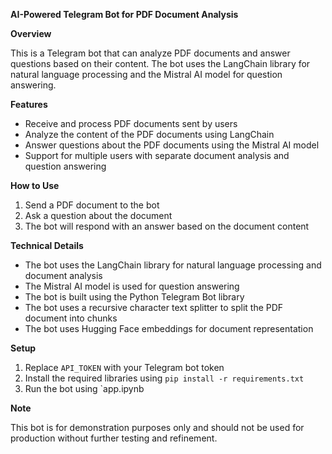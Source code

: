 **AI-Powered Telegram Bot for PDF Document Analysis**

**Overview**

This is a Telegram bot that can analyze PDF documents and answer questions based on their content. The bot uses the LangChain library for natural language processing and the Mistral AI model for question answering.

**Features**

* Receive and process PDF documents sent by users
* Analyze the content of the PDF documents using LangChain
* Answer questions about the PDF documents using the Mistral AI model
* Support for multiple users with separate document analysis and question answering

**How to Use**

1. Send a PDF document to the bot
2. Ask a question about the document
3. The bot will respond with an answer based on the document content

**Technical Details**

* The bot uses the LangChain library for natural language processing and document analysis
* The Mistral AI model is used for question answering
* The bot is built using the Python Telegram Bot library
* The bot uses a recursive character text splitter to split the PDF document into chunks
* The bot uses Hugging Face embeddings for document representation

**Setup**

1. Replace `API_TOKEN` with your Telegram bot token
2. Install the required libraries using `pip install -r requirements.txt`
3. Run the bot using `app.ipynb

**Note**

This bot is for demonstration purposes only and should not be used for production without further testing and refinement.